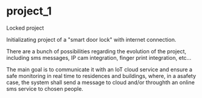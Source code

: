 # project_1
Locked project

Initializating project of a "smart door lock" with internet connection.

There are a bunch of possibilities regarding the evolution of the project, including sms messages, IP cam integration, finger print integration, etc...

The main goal is to communicate it with an IoT cloud service and ensure a safe monitoring in real time to residences and buildings, where, in a asafety case, the system shall send a message to cloud and/or throughth an online sms service to chosen people.
